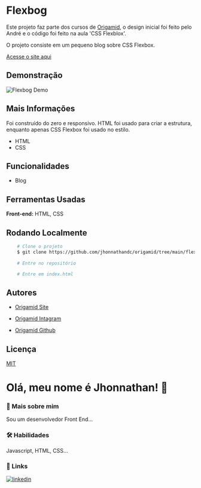 # Flexbog

Este projeto faz parte dos cursos de [Origamid](https://www.origamid.com), o design inicial foi feito pelo André e o código foi feito na aula 'CSS Flexblox'.

O projeto consiste em um pequeno blog sobre CSS Flexbox.

[Acesse o site aqui](https://jhonnathan-flexblog-origamid.netlify.app/)
## Demonstração

![Flexbog Demo](https://user-images.githubusercontent.com/82620787/172502339-2e29e411-2a96-4057-b002-201953fcead6.png)

## Mais Informações

Foi construído do zero e responsivo. HTML foi usado para criar a estrutura, enquanto apenas CSS Flexbox foi usado no estilo.
- HTML
- CSS

## Funcionalidades

- Blog

## Ferramentas Usadas

**Front-end:** HTML, CSS

## Rodando Localmente

```bash
    # Clone o projeto
    $ git clone https://github.com/jhonnathandc/origamid/tree/main/flexblog
    
    # Entre no repositório

    # Entre em index.html
```

## Autores

- [Origamid Site](https://www.origamid.com)

- [Origamid Intagram](https://www.instagram.com/origamid.cursos/)

- [Origamid Github](https://github.com/origamid)

## Licença

[MIT](https://choosealicense.com/licenses/mit/)

# Olá, meu nome é Jhonnathan! 👋


### 🚀 Mais sobre mim
Sou um desenvolvedor Front End...

### 🛠 Habilidades
Javascript, HTML, CSS...


### 🔗 Links
[![linkedin](https://img.shields.io/badge/linkedin-0A66C2?style=for-the-badge&logo=linkedin&logoColor=white)](https://www.linkedin.com/in/jhonnathan-cora-6427661b0/)
